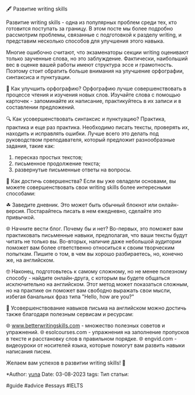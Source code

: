 🖋 Развитие writing skills

Развитие writing skills - одна из популярных проблем среди тех, кто готовится поступать за границу. В этом посте мы более подробно рассмотрим проблемы, связанные с подготовкой к разделу writing, и представим несколько способов для улучшения этого навыка.

Многие ошибочно считают, что экзаменаторы секции writing оценивают только заученные слова, но это заблуждение. Фактически, наибольший вес в оценке вашей работы имеют структура эссе и грамотность. Поэтому стоит обратить больше внимания на улучшение орфографии, синтаксиса и пунктуации.

📝 Как улучшить орфографию?
Орфографию лучше совершенствовать в процессе чтения и изучения новых слов. Изучайте слова с помощью карточек - запоминайте их написание, практикуйтесь в их записи и в составлении предложений.

🔍 Как усовершенствовать синтаксис и пунктуацию?
Практика, практика и еще раз практика. Необходимо писать тексты, проверять их, находить и исправлять ошибки. Лучше всего это делать под руководством преподавателя, который предложит разнообразные задания, такие как:
1) пересказ простых текстов;
2) письменное продолжение текста;
3) развернутые письменные ответы на вопросы.

🧠 Как достичь совершенства?
Если вы уже овладели основами, вы можете совершенствовать свои writing skills более интересными способами:

☘ Заведите дневник. Это может быть обычный блокнот или онлайн-версия. Постарайтесь писать в нем ежедневно, сделайте это привычкой.

🌐 Начните вести блог. Почему бы и нет? Во-первых, это поможет вам практиковать письменные навыки, предполагая, что ваши тексты будут читать не только вы. Во-вторых, наличие даже небольшой аудитории поможет вам более ответственно относиться к своим творческим попыткам. Пишите о том, в чем вы хорошо разбираетесь, но, конечно же, на английском.

🤓 Наконец, подготовьтесь к самому сложному, но не менее полезному способу - найдите онлайн-друга, с которым вы будете общаться исключительно на английском. Этот метод может показаться сложным, но на практике он поможет вам свободно выражать свои мысли, избегая банальных фраз типа "Hello, how are you?"

💯 Усовершенствование навыков письма на английском можно достичь также благодаря полезным сервисам и ресурсам:

🌐 www.betterwritingskills.com - множество полезных советов и упражнений.
🌐 esolcourses.com - упражнения на заполнение пропусков в тексте и расстановку слов в правильном порядке.
🌐 engvid.com - видеоуроки от носителей языка, которые помогут вам развить навыки написания писем.

Желаем вам успехов в развитии writing skills! 💖

*Author: [yuna](https://t.me/auilt)
Date: 03-08-2023
tags:
Тип статьи:

#guide 
#advice
#essays 
#IELTS 




